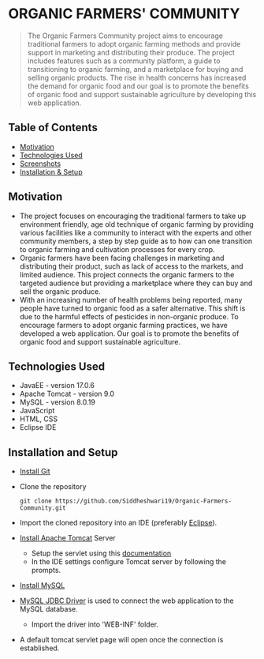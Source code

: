# ORGANIC FARMERS' COMMUNITY
> The Organic Farmers Community project aims to encourage traditional farmers to adopt organic farming methods and provide support in marketing and distributing their produce. The project includes features such as a community platform, a guide to transitioning to organic farming, and a marketplace for buying and selling organic products. The rise in health concerns has increased the demand for organic food and our goal is to promote the benefits of organic food and support sustainable agriculture by developing this web application.

## Table of Contents
* [Motivation](#motivation)
* [Technologies Used](#technologies-used)
* [Screenshots](#screenshots)
* [Installation & Setup](#installation-and-setup)


## Motivation
- The project focuses on encouraging the traditional farmers to take up environment friendly, age old technique of organic farming by providing various facilities like a community to interact with the experts and other community members, a step by step guide as to how can one transition to organic farming and cultivation processes for every crop. 
- Organic farmers have been facing challenges in marketing and distributing their product, such as lack of access to the markets, and limited audience. This project connects the organic farmers to the targeted audience but providing a marketplace where they can buy and sell the organic produce.
- With an increasing number of health problems being reported, many people have turned to organic food as a safer alternative. This shift is due to the harmful effects of pesticides in non-organic produce. To encourage farmers to adopt organic farming practices, we have developed a web application. Our goal is to promote the benefits of organic food and support sustainable agriculture.

<!-- You don't have to answer all the questions - just the ones relevant to your project. -->


## Technologies Used
- JavaEE - version 17.0.6
- Apache Tomcat - version 9.0
- MySQL - version 8.0.19
- JavaScript 
- HTML, CSS
- Eclipse IDE



<!--
![Screenshot (306)](https://user-images.githubusercontent.com/93153714/216752489-3341c467-9640-4a0f-8b77-88bfde9080d0.png)
-->
<!-- If you have screenshots you'd like to share, include them here. -->


## Installation and Setup

- [Install Git](https://git-scm.com/downloads)
- Clone the repository

    `git clone https://github.com/Siddheshwari19/Organic-Farmers-Community.git`
- Import the cloned repository into an IDE (preferably [Eclipse](https://www.eclipse.org/downloads/)).
- [Install Apache Tomcat](https://tomcat.apache.org/download-90.cgi) Server
  - Setup the servlet using this [documentation](https://tomcat.apache.org/tomcat-9.0-doc/setup.html)
  - In the IDE settings configure Tomcat server by following the prompts.
- [Install MySQL](https://dev.mysql.com/downloads/)
- [MySQL JDBC Driver](https://dev.mysql.com/downloads/connector/j/) is used to connect the web application to the MySQL database.
  - Import the driver into 'WEB-INF' folder. 
- A default tomcat servlet page will open once the connection is established. 




